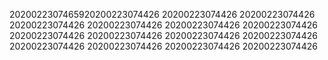 2020022307465920200223074426
20200223074426
20200223074426
20200223074426
20200223074426
20200223074426
20200223074426
20200223074426
20200223074426
20200223074426
20200223074426
20200223074426
20200223074426
20200223074426
20200223074426
